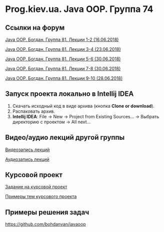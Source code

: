Prog.kiev.ua. Java OOP. Группа 74
===

## Cсылки на форум

[Java OOP. Богдан. Группа 81. Лекции 1-2 (16.06.2018)](https://prog.kiev.ua/forum/index.php/topic,3691.0.html)

[Java OOP. Богдан. Группа 81. Лекции 3-4 (23.06.2018)](https://prog.kiev.ua/forum/index.php/topic,3705.0.html)

[Java OOP. Богдан. Группа 81. Лекции 5-6 (30.06.2018)](https://prog.kiev.ua/forum/index.php/topic,3721.0.html)

[Java OOP. Богдан. Группа 81. Лекции 7-8 (30.06.2018)](https://prog.kiev.ua/forum/index.php/topic,3744.0.html)

[Java OOP. Богдан. Группа 81. Лекции 9-10 (28.06.2018)](https://prog.kiev.ua/forum/index.php/topic,3780.0.html)

## Запуск проекта локально в Intellij IDEA

1. Скачать исходный код в виде архива (кнопка **Clone or download**).
2. Распаковать архив.
3. **Intellij IDEA**: File -> New -> Project from Existing Sources... -> Выбрать директорию с проектом -> All next...

## Видео/аудио лекций другой группы

[Видеозапись лекций](https://mega.nz/#F!fI9ACBqB)

[Аудиозапись лекций](https://mega.nz/#F!iIUhgL5T)

## Курсовой проект

[Задание на курсовой проект](https://docs.google.com/document/d/1BD_RtdtKI4MZylI_UGOGdE8_d2CZTZnfVCWwirvSVbU/edit)

[Примеры тем курсового проекта](https://docs.google.com/document/d/1pYon-L6ZfPaYPiPBSg0tPbs6HT5B-LKSLjybU08STX8/edit?usp=sharing)

## Примеры решения задач

https://github.com/bohdanvan/javaoop
